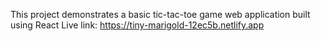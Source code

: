 This project demonstrates a basic tic-tac-toe game web application built using React
Live link: https://tiny-marigold-12ec5b.netlify.app
